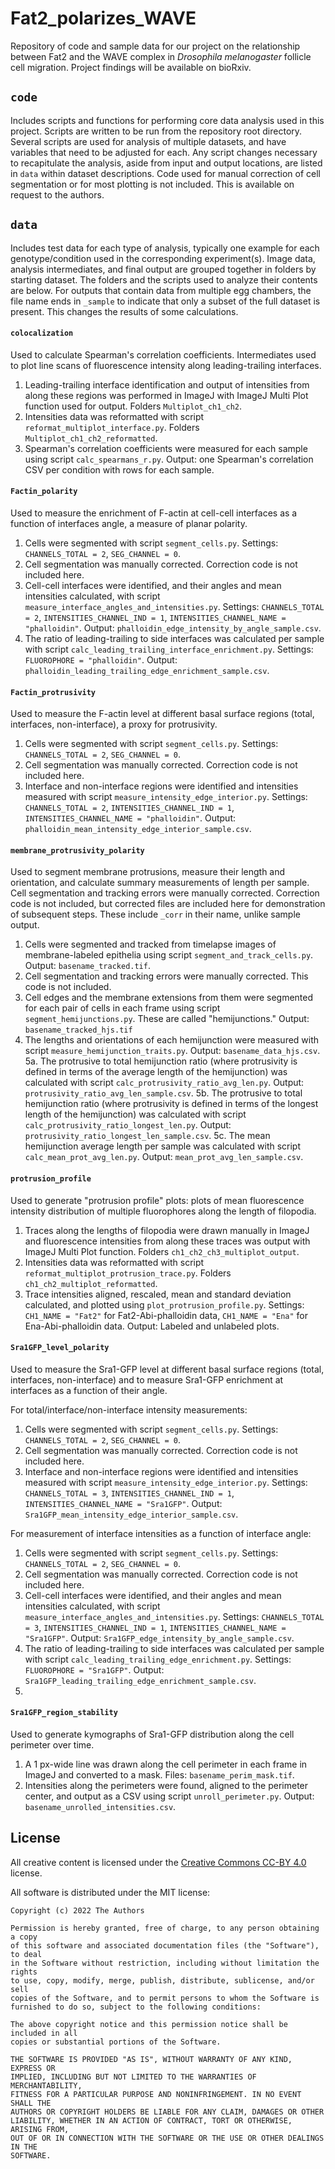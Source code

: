 # Fat2_polarizes_WAVE
Repository of code and sample data for our project on the relationship between Fat2 and the WAVE complex in *Drosophila melanogaster* follicle cell migration. Project findings will be available on bioRxiv. 

## `code`
Includes scripts and functions for performing core data analysis used in this project. Scripts are written to be run from the repository root directory. Several scripts are used for analysis of multiple datasets, and have variables that need to be adjusted for each. Any script changes necessary to recapitulate the analysis, aside from input and output locations, are listed in `data` within dataset descriptions. Code used for manual correction of cell segmentation or for most plotting is not included. This is available on request to the authors. 

## `data`
Includes test data for each type of analysis, typically one example for each genotype/condition used in the corresponding experiment(s). Image data, analysis intermediates, and final output are grouped together in folders by starting dataset. The folders and the scripts used to analyze their contents are below. For outputs that contain data from multiple egg chambers, the file name ends in `_sample` to indicate that only a subset of the full dataset is present. This changes the results of some calculations. 

#### `colocalization`
Used to calculate Spearman's correlation coefficients. Intermediates used to plot line scans of fluorescence intensity along leading-trailing interfaces. 
1. Leading-trailing interface identification and output of intensities from along these regions was performed in ImageJ with ImageJ Multi Plot function used for output. Folders `Multiplot_ch1_ch2`. 
2. Intensities data was reformatted with script `reformat_multiplot_interface.py`. Folders `Multiplot_ch1_ch2_reformatted`.
3. Spearman's correlation coefficients were measured for each sample using script `calc_spearmans_r.py`. Output: one Spearman's correlation CSV per condition with rows for each sample.  

#### `Factin_polarity`
Used to measure the enrichment of F-actin at cell-cell interfaces as a function of interfaces angle, a measure of planar polarity. 
1. Cells were segmented with script `segment_cells.py`. Settings: `CHANNELS_TOTAL = 2`, `SEG_CHANNEL = 0`. 
2. Cell segmentation was manually corrected. Correction code is not included here. 
3. Cell-cell interfaces were identified, and their angles and mean intensities calculated, with script `measure_interface_angles_and_intensities.py`. Settings: `CHANNELS_TOTAL = 2`, `INTENSITIES_CHANNEL_IND = 1`, `INTENSITIES_CHANNEL_NAME = "phalloidin"`. Output: `phalloidin_edge_intensity_by_angle_sample.csv`. 
4. The ratio of leading-trailing to side interfaces was calculated per sample with script `calc_leading_trailing_interface_enrichment.py`. Settings: `FLUOROPHORE = "phalloidin"`. Output: `phalloidin_leading_trailing_edge_enrichment_sample.csv`. 

#### `Factin_protrusivity`
Used to measure the F-actin level at different basal surface regions (total, interfaces, non-interface), a proxy for protrusivity.
1.  Cells were segmented with script `segment_cells.py`. Settings: `CHANNELS_TOTAL = 2`, `SEG_CHANNEL = 0`. 
2.  Cell segmentation was manually corrected. Correction code is not included here.
3.  Interface and non-interface regions were identified and intensities measured with script `measure_intensity_edge_interior.py`. Settings: `CHANNELS_TOTAL = 2`, `INTENSITIES_CHANNEL_IND = 1`, `INTENSITIES_CHANNEL_NAME = "phalloidin"`. Output: `phalloidin_mean_intensity_edge_interior_sample.csv`. 

#### `membrane_protrusivity_polarity`
Used to segment membrane protrusions, measure their length and orientation, and calculate summary measurements of length per sample. Cell segmentation and tracking errors were manually corrected. Correction code is not included, but corrected files are included here for demonstration of subsequent steps. These include `_corr` in their name, unlike sample output. 
1. Cells were segmented and tracked from timelapse images of membrane-labeled epithelia using script `segment_and_track_cells.py`. Output: `basename_tracked.tif`. 
2. Cell segmentation and tracking errors were manually corrected. This code is not included. 
3. Cell edges and the membrane extensions from them were segmented for each pair of cells in each frame using script `segment_hemijunctions.py`. These are called "hemijunctions." Output: `basename_tracked_hjs.tif`
4. The lengths and orientations of each hemijunction were measured with script `measure_hemijunction_traits.py`. Output: `basename_data_hjs.csv`. 
5a. The protrusive to total hemijunction ratio (where protrusivity is defined in terms of the average length of the hemijunction) was calculated with script `calc_protrusivity_ratio_avg_len.py`. Output: `protrusivity_ratio_avg_len_sample.csv`. 
5b. The protrusive to total hemijunction ratio (where protrusivity is defined in terms of the longest length of the hemijunction) was calculated with script `calc_protrusivity_ratio_longest_len.py`. Output: `protrusivity_ratio_longest_len_sample.csv`. 
5c. The mean hemijunction average length per sample was calculated with script `calc_mean_prot_avg_len.py`. Output: `mean_prot_avg_len_sample.csv`. 

#### `protrusion_profile`
Used to generate "protrusion profile" plots: plots of mean fluorescence intensity distribution of multiple fluorophores along the length of filopodia. 
1. Traces along the lengths of filopodia were drawn manually in ImageJ and fluorescence intensities from along these traces was output with ImageJ Multi Plot function. Folders `ch1_ch2_ch3_multiplot_output`. 
2. Intensities data was reformatted with script `reformat_multiplot_protrusion_trace.py`. Folders `ch1_ch2_multiplot_reformatted`.
3. Trace intensities aligned, rescaled, mean and standard deviation calculated, and plotted using `plot_protrusion_profile.py`. Settings: `CH1_NAME = "Fat2"` for Fat2-Abi-phalloidin data, `CH1_NAME = "Ena"` for Ena-Abi-phalloidin data. Output: Labeled and unlabeled plots. 

#### `Sra1GFP_level_polarity`
Used to measure the Sra1-GFP level at different basal surface regions (total, interfaces, non-interface) and to measure Sra1-GFP enrichment at interfaces as a function of their angle.

For total/interface/non-interface intensity measurements:
1. Cells were segmented with script `segment_cells.py`. Settings: `CHANNELS_TOTAL = 2`, `SEG_CHANNEL = 0`. 
2. Cell segmentation was manually corrected. Correction code is not included here. 
3. Interface and non-interface regions were identified and intensities measured with script `measure_intensity_edge_interior.py`. Settings: `CHANNELS_TOTAL = 3`, `INTENSITIES_CHANNEL_IND = 1`, `INTENSITIES_CHANNEL_NAME = "Sra1GFP"`. Output: `Sra1GFP_mean_intensity_edge_interior_sample.csv`. 
 
For measurement of interface intensities as a function of interface angle: 
1. Cells were segmented with script `segment_cells.py`. Settings: `CHANNELS_TOTAL = 2`, `SEG_CHANNEL = 0`. 
2. Cell segmentation was manually corrected. Correction code is not included here. 
3. Cell-cell interfaces were identified, and their angles and mean intensities calculated, with script `measure_interface_angles_and_intensities.py`. Settings: `CHANNELS_TOTAL = 3`, `INTENSITIES_CHANNEL_IND = 1`, `INTENSITIES_CHANNEL_NAME = "Sra1GFP"`. Output: `Sra1GFP_edge_intensity_by_angle_sample.csv`. 
4. The ratio of leading-trailing to side interfaces was calculated per sample with script `calc_leading_trailing_edge_enrichment.py`. Settings: `FLUOROPHORE = "Sra1GFP"`. Output: `Sra1GFP_leading_trailing_edge_enrichment_sample.csv`. 
5. 

#### `Sra1GFP_region_stability`
Used to generate kymographs of Sra1-GFP distribution along the cell perimeter over time. 
1. A 1 px-wide line was drawn along the cell perimeter in each frame in ImageJ and converted to a mask. Files: `basename_perim_mask.tif`. 
2. Intensities along the perimeters were found, aligned to the perimeter center, and output as a CSV using script `unroll_perimeter.py`. Output: `basename_unrolled_intensities.csv`. 

## License
All creative content is licensed under the [Creative Commons CC-BY 4.0](https://creativecommons.org/licenses/by/4.0/) license.

All software is distributed under the MIT license: 

```
Copyright (c) 2022 The Authors

Permission is hereby granted, free of charge, to any person obtaining a copy
of this software and associated documentation files (the "Software"), to deal
in the Software without restriction, including without limitation the rights
to use, copy, modify, merge, publish, distribute, sublicense, and/or sell
copies of the Software, and to permit persons to whom the Software is
furnished to do so, subject to the following conditions:

The above copyright notice and this permission notice shall be included in all
copies or substantial portions of the Software.

THE SOFTWARE IS PROVIDED "AS IS", WITHOUT WARRANTY OF ANY KIND, EXPRESS OR
IMPLIED, INCLUDING BUT NOT LIMITED TO THE WARRANTIES OF MERCHANTABILITY,
FITNESS FOR A PARTICULAR PURPOSE AND NONINFRINGEMENT. IN NO EVENT SHALL THE
AUTHORS OR COPYRIGHT HOLDERS BE LIABLE FOR ANY CLAIM, DAMAGES OR OTHER
LIABILITY, WHETHER IN AN ACTION OF CONTRACT, TORT OR OTHERWISE, ARISING FROM,
OUT OF OR IN CONNECTION WITH THE SOFTWARE OR THE USE OR OTHER DEALINGS IN THE
SOFTWARE.
```
